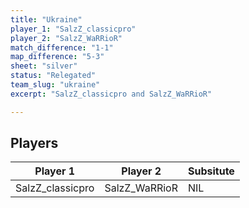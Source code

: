```yaml
---
title: "Ukraine"
player_1: "SalzZ_classicpro"
player_2: "SalzZ_WaRRioR"
match_difference: "1-1"
map_difference: "5-3"
sheet: "silver"
status: "Relegated"
team_slug: "ukraine"
excerpt: "SalzZ_classicpro and SalzZ_WaRRioR"

---
```

## Players

| Player 1 | Player 2 | Subsitute |
| -- | -- | -- |
| SalzZ_classicpro | SalzZ_WaRRioR | NIL |

